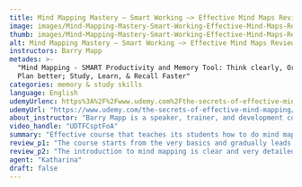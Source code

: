 ```yaml
---
title: Mind Mapping Mastery – Smart Working –> Effective Mind Maps Review
image: images/Mind-Mapping-Mastery-Smart-Working-Effective-Mind-Maps-Review.jpeg
thumb: images/Mind-Mapping-Mastery-Smart-Working-Effective-Mind-Maps-Review.jpeg
alt: Mind Mapping Mastery – Smart Working –> Effective Mind Maps Review
instructors: Barry Mapp
metades: >-
  "Mind Mapping - SMART Productivity and Memory Tool: Think clearly, Organise, &
  Plan better; Study, Learn, & Recall Faster"
categories: memory & study skills
language: English
udemyUrlenc: https%3A%2F%2Fwww.udemy.com%2Fthe-secrets-of-effective-mind-mapping%2F
udemyUrl: "https://www.udemy.com/the-secrets-of-effective-mind-mapping/"
about_instructor: "Barry Mapp is a speaker, trainer, and development coach who specializes in the brain, accelerated learning, and people development.  His Mind Mapping Mastery course is the number one course in the personal development course in mind mapping. He is based in the UK and has worked with people of academic and professional background."
video_handle: "UDTFCsptFoA"
summary: "Effective course that teaches its students how to do mind mapping effortlessly. The instructor has a huge passion for the topic and sets all the basics and rules of mind mapping clearly to his students."
review_p1: "The course starts from the very basics and gradually leads the students to the point where they can draw mind maps effortlessly. The course offers lots of opportunities for the students to utilize mind maps and make it work to their benefit. The lesson teaches the students how to take better notes while studying, during meetings and brainstorming. This course is recommended to anyone who wants to make a change in their learning strategy. The lessons have a lot of information that is delivered clearly to avoid overwhelming the students. "
review_p2: "The introduction to mind mapping is clear and very detailed to help the students to have a good understanding of the subject. The materials are well-laid out and easily accessible for the students to practice and train with. The instructor has years of experience and offers a step-by-step methodology in his lessons. this course will help anyone refine their techniques for personal or professional use and grow more as a person. He is very motivating and has a huge passion for mind mapping. there are a lot of new information to be learned and the course is well-paced. The key points are very effective and the concepts are gradually taught. All the basic and rules of mind mapping are addressed in this course."
agent: "Katharina"
draft: false
---
```



